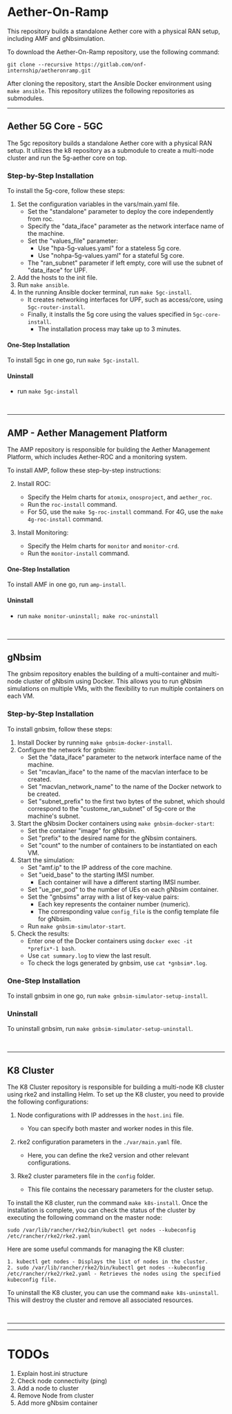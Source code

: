 # Aether-On-Ramp
This repository builds a standalone Aether core with a physical RAN setup, including AMF and gNbsimulation.

To download the Aether-On-Ramp repository, use the following command:
```
git clone --recursive https://gitlab.com/onf-internship/aetheronramp.git
```

After cloning the repository, start the Ansible Docker environment using `make ansible`.
This repository utilizes the following repositories as submodules.

---

## Aether 5G Core - 5GC

The 5gc repository builds a standalone Aether core with a physical RAN setup. It utilizes the k8 repository as a submodule to create a multi-node cluster and run the 5g-aether core on top.

### Step-by-Step Installation
To install the 5g-core, follow these steps:
1. Set the configuration variables in the vars/main.yaml file.
   - Set the "standalone" parameter to deploy the core independently from roc.
   - Specify the "data_iface" parameter as the network interface name of the machine.
   - Set the "values_file" parameter:
     - Use "hpa-5g-values.yaml" for a stateless 5g core.
     - Use "nohpa-5g-values.yaml" for a stateful 5g core.
   - The "ran_subnet" parameter if left empty, core will use the subnet of "data_iface" for UPF.
2. Add the hosts to the init file.
3. Run `make ansible`.
4. In the running Ansible docker terminal, run `make 5gc-install`.
   - It creates networking interfaces for UPF, such as access/core, using `5gc-router-install`.
   - Finally, it installs the 5g core using the values specified in `5gc-core-install`.
     - The installation process may take up to 3 minutes.

#### One-Step Installation
To install 5gc in one go, run `make 5gc-install`.
#### Uninstall
   - run `make 5gc-install`

<br />

---

## AMP - Aether Management Platform

The AMP repository is responsible for building the Aether Management Platform, which includes Aether-ROC and a monitoring system.

To install AMP, follow these step-by-step instructions:

2. Install ROC:
   - Specify the Helm charts for `atomix`, `onosproject`, and `aether_roc`.
   - Run the `roc-install` command.
   - For 5G, use the `make 5g-roc-install` command. For 4G, use the `make 4g-roc-install` command.

3. Install Monitoring:
   - Specify the Helm charts for `monitor` and `monitor-crd`.
   - Run the `monitor-install` command.

#### One-Step Installation
To install AMF in one go, run `amp-install`.
#### Uninstall
   - run `make monitor-uninstall; make roc-uninstall`


<br />

---

## gNbsim

The gnbsim repository enables the building of a multi-container and multi-node cluster of gNbsim using Docker. This allows you to run gNbsim simulations on multiple VMs, with the flexibility to run multiple containers on each VM.

### Step-by-Step Installation
To install gnbsim, follow these steps:

1. Install Docker by running `make gnbsim-docker-install`.
2. Configure the network for gnbsim:
   - Set the "data_iface" parameter to the network interface name of the machine.
   - Set "mcavlan_iface" to the name of the macvlan interface to be created.
   - Set "macvlan_network_name" to the name of the Docker network to be created.
   - Set "subnet_prefix" to the first two bytes of the subnet, which should correspond to the "custome_ran_subnet" of 5g-core or the machine's subnet.
3. Start the gNbsim Docker containers using `make gnbsim-docker-start`:
   - Set the container "image" for gNbsim.
   - Set "prefix" to the desired name for the gNbsim containers.
   - Set "count" to the number of containers to be instantiated on each VM.
4. Start the simulation:
   - Set "amf.ip" to the IP address of the core machine.
   - Set "ueid_base" to the starting IMSI number.
     - Each container will have a different starting IMSI number.
   - Set "ue_per_pod" to the number of UEs on each gNbsim container.
   - Set the "gnbsims" array with a list of key-value pairs:
     - Each key represents the container number (numeric).
     - The corresponding value `config_file` is the config template file for gNbsim.
   - Run `make gnbsim-simulator-start`.
5. Check the results:
   - Enter one of the Docker containers using `docker exec -it *prefix*-1 bash`.
   - Use `cat summary.log` to view the last result.
   - To check the logs generated by gnbsim, use `cat *gnbsim*.log`.

### One-Step Installation
To install gnbsim in one go, run `make gnbsim-simulator-setup-install`.

### Uninstall
To uninstall gnbsim, run `make gnbsim-simulator-setup-uninstall`.    


<br />

---
## K8 Cluster

The K8 Cluster repository is responsible for building a multi-node K8 cluster using rke2 and installing Helm. To set up the K8 cluster, you need to provide the following configurations:

1. Node configurations with IP addresses in the `host.ini` file.
   - You can specify both master and worker nodes in this file.

2. rke2 configuration parameters in the `./var/main.yaml` file.
   - Here, you can define the rke2 version and other relevant configurations.

3. Rke2 cluster parameters file in the `config` folder.
   - This file contains the necessary parameters for the cluster setup.

To install the K8 cluster, run the command `make k8s-install`. Once the installation is complete, you can check the status of the cluster by executing the following command on the master node:

```
sudo /var/lib/rancher/rke2/bin/kubectl get nodes --kubeconfig /etc/rancher/rke2/rke2.yaml
```

Here are some useful commands for managing the K8 cluster:
```
1. kubectl get nodes - Displays the list of nodes in the cluster.
2. sudo /var/lib/rancher/rke2/bin/kubectl get nodes --kubeconfig /etc/rancher/rke2/rke2.yaml - Retrieves the nodes using the specified kubeconfig file.
```

To uninstall the K8 cluster, you can use the command `make k8s-uninstall`. This will destroy the cluster and remove all associated resources.

<br />

---
---

# TODOs
1. Explain host.ini structure
2. Check node connectivity (ping)
2. Add a node to cluster
3. Remove Node from cluster
4. Add more gNbsim container

<!-- 
### To make multiNode setup to single Node
1. Destroy cluster using `make aether-uninstall`
2. update host.ini file 
3. Deploy cluster using `5gc-install` 
4. Setup gNbSim
    a. Check amf ip address is set to core ip adddes
    b. Set SameMachineAsCore=true
    c. Set "subnet_prefix" to the first two bytes of the subnet, which should correspond to the "custome_ran_subnet" of 5g-core or the machine's subnet.
    d. Run `gnbsim-simulator-setup-install`

### To setup Gnbsim on same machine as Core
 set SameMachineAsCore = true
 make sure gnbsim.subnet_prefix has same prefix value core.custome_ran_subnet
>

